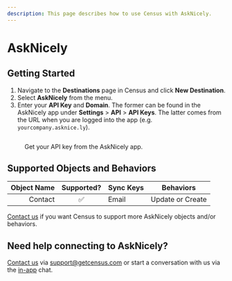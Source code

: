 ```yaml
---
description: This page describes how to use Census with AskNicely.
---
```


# AskNicely

## Getting Started

1. Navigate to the **Destinations** page in Census and click **New Destination**.
2. Select **AskNicely** from the menu.
3. Enter your **API Key** and **Domain**. The former can be found in the AskNicely app under **Settings** > **API** > **API Keys**. The latter comes from the URL when you are logged into the app (e.g. `yourcompany.asknice.ly`).

<figure><img src="../.gitbook/assets/asknicely.png" alt=""><figcaption><p>Get your API key from the AskNicely app.</p></figcaption></figure>

## Supported Objects and Behaviors

| **Object Name** | **Supported?** | **Sync Keys**  | **Behaviors** |
| --------------: | :------------: | ---------------- | --------------|
| Contact | ✅ | Email | Update or Create |

[Contact us](mailto:support@getcensus.com) if you want Census to support more AskNicely objects and/or behaviors.

## Need help connecting to AskNicely?

[Contact us](mailto:support@getcensus.com) via support@getcensus.com or start a conversation with us via the [in-app](https://app.getcensus.com) chat.
